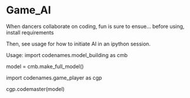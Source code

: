 # Game_AI
When dancers collaborate on coding, fun is sure to ensue...
before using, install requirements

Then, see usage for how to initiate AI in an ipython session.

Usage:
import codenames.model_building as cmb

model = cmb.make_full_model()

import codenames.game_player as cgp

cgp.codemaster(model)

